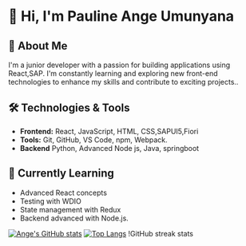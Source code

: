 # 👋 Hi, I'm Pauline Ange Umunyana

## 🚀 About Me
I'm a junior developer with a passion for building  applications using React,SAP. I'm constantly learning and exploring new front-end technologies to enhance my skills and contribute to exciting projects..

## 🛠️ Technologies & Tools
- **Frontend:** React, JavaScript, HTML, CSS,SAPUI5,Fiori
- **Tools:** Git, GitHub, VS Code, npm, Webpack.
- **Backend** Python, Advanced Node js, Java, springboot

## 🌱 Currently Learning
- Advanced React concepts
- Testing with WDIO
- State management with Redux
- Backend advanced with Node.js.

[![Ange's GitHub stats](https://github-readme-stats.vercel.app/api?username=angep72)](https://github.com/anuraghazra/github-readme-stats)
[![Top Langs](https://github-readme-stats.vercel.app/api/top-langs/?username=angep72)](https://github.com/anuraghazra/github-readme-stats)
!GitHub streak stats
